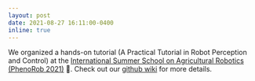 ```yaml
---
layout: post
date: 2021-08-27 16:11:00-0400
inline: true
---
```


We organized a hands-on tutorial (A Practical Tutorial in Robot Perception and Control) at the <a href="https://www.phenorob.de/project/international-summer-school-on-agricultural-robotics/" target="blank">International Summer School on Agricultural Robotics (PhenoRob 2021)</a>  :seedling:. Check out our <a href="https://github.com/LCAS/bacchus_lcas/wiki/Summer-School-2021-PhenoRob" target="blank">github wiki</a> for more details.
